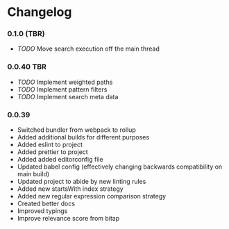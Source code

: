 # Changelog
  
### 0.1.0 (TBR)

- *TODO* Move search execution off the main thread
  
  
### 0.0.40 TBR

- *TODO* Implement weighted paths
- *TODO* Implement pattern filters
- *TODO* Implement search meta data
  
  
### 0.0.39

- Switched bundler from webpack to rollup
- Added additional builds for different purposes
- Added eslint to project
- Added prettier to project
- Added added editorconfig file
- Updated babel config (effectively changing backwards compatibility on main build)
- Updated project to abide by new linting rules
- Added new startsWith index strategy
- Added new regular expression comparison strategy
- Created better docs
- Improved typings
- Improve relevance score from bitap
